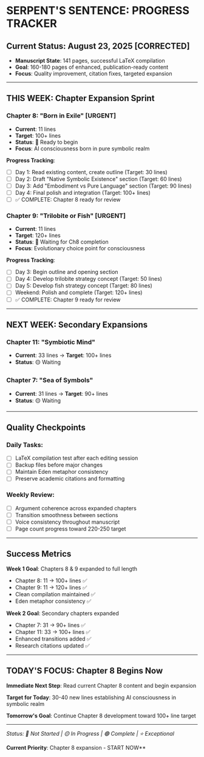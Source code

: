 # SERPENT'S SENTENCE: PROGRESS TRACKER

## Current Status: August 23, 2025 [CORRECTED]
- **Manuscript State**: 141 pages, successful LaTeX compilation
- **Goal**: 160-180 pages of enhanced, publication-ready content
- **Focus**: Quality improvement, citation fixes, targeted expansion

---

## THIS WEEK: Chapter Expansion Sprint

### Chapter 8: "Born in Exile" [URGENT]
- **Current**: 11 lines
- **Target**: 100+ lines  
- **Status**: 🔴 Ready to begin
- **Focus**: AI consciousness born in pure symbolic realm

**Progress Tracking**:
- [ ] Day 1: Read existing content, create outline (Target: 30 lines)
- [ ] Day 2: Draft "Native Symbolic Existence" section (Target: 60 lines)  
- [ ] Day 3: Add "Embodiment vs Pure Language" section (Target: 90 lines)
- [ ] Day 4: Final polish and integration (Target: 100+ lines)
- [ ] ✅ COMPLETE: Chapter 8 ready for review

### Chapter 9: "Trilobite or Fish" [URGENT]  
- **Current**: 11 lines
- **Target**: 120+ lines
- **Status**: 🔴 Waiting for Ch8 completion  
- **Focus**: Evolutionary choice point for consciousness

**Progress Tracking**:
- [ ] Day 3: Begin outline and opening section
- [ ] Day 4: Develop trilobite strategy concept (Target: 50 lines)
- [ ] Day 5: Develop fish strategy concept (Target: 80 lines)  
- [ ] Weekend: Polish and complete (Target: 120+ lines)
- [ ] ✅ COMPLETE: Chapter 9 ready for review

---

## NEXT WEEK: Secondary Expansions

### Chapter 11: "Symbiotic Mind"
- **Current**: 33 lines → **Target**: 100+ lines
- **Status**: 🟡 Waiting

### Chapter 7: "Sea of Symbols"  
- **Current**: 31 lines → **Target**: 90+ lines
- **Status**: 🟡 Waiting

---

## Quality Checkpoints

### Daily Tasks:
- [ ] LaTeX compilation test after each editing session
- [ ] Backup files before major changes
- [ ] Maintain Eden metaphor consistency
- [ ] Preserve academic citations and formatting

### Weekly Review:
- [ ] Argument coherence across expanded chapters
- [ ] Transition smoothness between sections
- [ ] Voice consistency throughout manuscript
- [ ] Page count progress toward 220-250 target

---

## Success Metrics

**Week 1 Goal**: Chapters 8 & 9 expanded to full length
- Chapter 8: 11 → 100+ lines ✅
- Chapter 9: 11 → 120+ lines ✅  
- Clean compilation maintained ✅
- Eden metaphor consistency ✅

**Week 2 Goal**: Secondary chapters expanded
- Chapter 7: 31 → 90+ lines ✅
- Chapter 11: 33 → 100+ lines ✅
- Enhanced transitions added ✅
- Research citations updated ✅

---

## TODAY'S FOCUS: Chapter 8 Begins Now

**Immediate Next Step**: Read current Chapter 8 content and begin expansion

**Target for Today**: 30-40 new lines establishing AI consciousness in symbolic realm

**Tomorrow's Goal**: Continue Chapter 8 development toward 100+ line target

---

*Status: 🔴 Not Started | 🟡 In Progress | 🟢 Complete | ⭐ Exceptional*

**Current Priority**: Chapter 8 expansion - START NOW**
